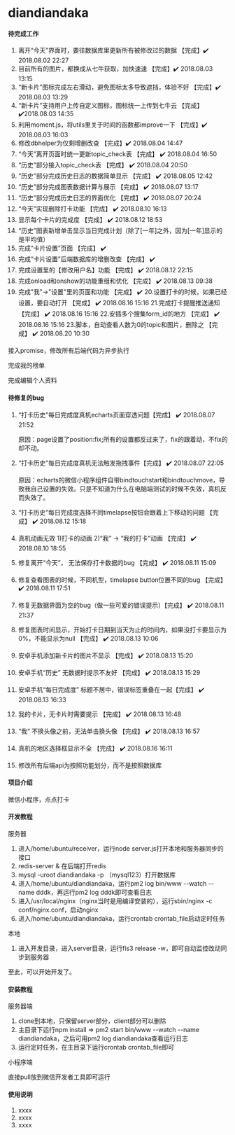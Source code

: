# diandiandaka

#### 待完成工作
1. 离开“今天”界面时，要往数据库里更新所有被修改过的数据 【完成】✔️ 2018.08.02 22:27
2. 目前所有的图片，都换成从七牛获取，加快速速 【完成】✔️ 2018.08.03 13:15
3. “新卡片”图标完成左右滑动，避免图标太多导致遮挡，体验不好 【完成】✔️ 2018.08.03 13:29
4. “新卡片”支持用户上传自定义图标，图标统一上传到七牛云 【完成】✔️2018.08.03 14:35
5. 利用moment.js，将utils里关于时间的函数都improve一下 【完成】✔️ 2018.08.03 16:03
6. 修改dbhelper为仅剩增删改查 【完成】✔️ 2018.08.04 14:47
7. “今天”离开页面时统一更新topic_check表 【完成】 ✔️ 2018.08.04 16:50
8. “历史”部分接入topic_check表 【完成】 ✔️ 2018.08.04 20:50
9. “历史”部分完成历史日志的数据简单显示 【完成】 ✔️ 2018.08.05 12:42
10. “历史”部分完成图表数据计算与展示 【完成】 ✔️ 2018.08.07 13:17
11. “历史”部分完成历史日志的界面优化 【完成】 ✔️ 2018.08.07 20:24
12. “今天”实现删除打卡功能 【完成】 ✔️ 2018.08.10 16:13
13. 显示每个卡片的完成度 【完成】 ✔️ 2018.08.12 18:53
14. “历史”图表新增单击显示当日完成计划（除了[一年]之外，因为[一年]显示的是平均值）
15. 完成“卡片设置”页面 【完成】 ✔️ 
16. 完成“卡片设置”后端数据库的增删改查 【完成】 ✔️ 
17. 完成设置里的【修改用户名】功能 【完成】 ✔️ 2018.08.12 22:15
18. 完成onload和onshow的功能重组和优化 【完成】 ✔️ 2018.08.13 09:38
19. 完成"我"->"设置"里的页面和功能 【完成】 ✔️
20.设置打卡的时候，如果已经设置，要自动打开 【完成】 ✔️ 2018.08.16 15:16
21.完成打卡提醒推送通知  【完成】 ✔️ 2018.08.16 15:16
22.安插多个搜集form_id的地方 【完成】 ✔️ 2018.08.16 15:16
23.脚本，自动查看人数为0的topic和图片，删除之 【完成】 ✔️  2018.08.20 10:30


接入promise，修改所有后端代码为异步执行

完成我的榜单

完成编辑个人资料





#### 待修复的bug
1. “打卡历史”每日完成度真机echarts页面穿透问题【完成】 ✔️ 2018.08.07 21:52
    
    原因：page设置了position:fix;所有的设置都反过来了，fix的跟着动，不fix的却不动。

2. “打卡历史”每日完成度真机无法触发拖拽事件【完成】 ✔️ 2018.08.07 22:05

    原因：echarts的微信小程序组件自带bindtouchstart和bindtouchmove，导致我自己设置的失效。只是不知道为什么在电脑端测试的时候不失效，真机反而失效了。

3. “打卡历史”每日完成度选择不同timelapse按钮会跟着上下移动的问题 【完成】 ✔️ 2018.08.12 15:18
4. 真机动画无效 1)打卡的动画 2)“我” -> “我的打卡”动画 【完成】 ✔️ 2018.08.10 18:55
5. 修复离开“今天”， 无法保存打卡数据的bug 【完成】 ✔️ 2018.08.11 15:09
6. 修复查看图表的时候，不同机型，timelapse button位置不同的bug 【完成】 ✔️ 2018.08.11 17:51
7. 修复无数据界面为空的bug（做一些可爱的错误提示）【完成】 ✔️ 2018.08.11 21:37
8. 修复图表时间显示，开始打卡日期到当天为止的时间内，如果没打卡要显示为0%，不能显示为null  【完成】 ✔️ 2018.08.13 10:06
9. 安卓手机添加新卡片的图片不显示 【完成】 ✔️ 2018.08.13 15:20
10. 安卓手机“历史” 无数据时提示不友好 【完成】 ✔️ 2018.08.13 15:29
11. 安卓手机“每日完成度” 标题不居中，错误标签重叠在一起【完成】 ✔️ 2018.08.13 16:33
12. 我的卡片，无卡片时需要提示 【完成】 ✔️ 2018.08.13 16:48
13. “我” 不换头像之前，无法单击换头像 【完成】 ✔️ 2018.08.13 16:57
14. 真机的地区选择框显示不全 【完成】 ✔️ 2018.08.16 16:11
15. 修改所有后端api为按照功能划分，而不是按照数据库




#### 项目介绍
微信小程序，点点打卡

#### 开发教程

服务器

1. 进入/home/ubuntu/receiver，运行node server.js打开本地和服务器同步的接口
2. redis-server & 在后端打开redis
3. mysql -uroot diandiandaka -p （mysql123）打开数据库
4. 进入/home/ubuntu/diandiandaka，运行pm2 log bin/www --watch --name dddk，再运行pm2 log dddk即可查看日志
5. 进入/usr/local/nginx（nginx当时是用编译安装的），运行sbin/nginx -c conf/nginx.conf，启动nginx
6. 进入/home/ubuntu/diandiandaka，运行crontab crontab_file启动定时任务


本地
1. 进入开发目录，进入server目录，运行fis3 release -w，即可自动监控改动同步到服务器

至此，可以开始开发了。



#### 安装教程

服务器端

1. clone到本地，只保留server部分，client部分可以删除
2. 主目录下运行npm install => pm2 start bin/www --watch --name diandiandaka，之后可用pm2 log diandiandaka查看运行日志
3. 运行定时任务，在主目录下运行crontab crontab_file即可

小程序端

直接pull放到微信开发者工具即可运行

#### 使用说明

1. xxxx
2. xxxx
3. xxxx
